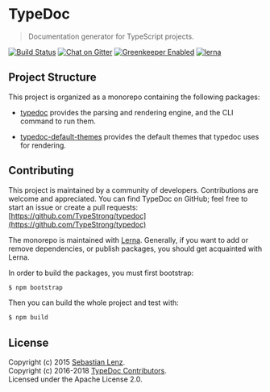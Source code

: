 # TypeDoc

> Documentation generator for TypeScript projects.

[![Build Status](https://travis-ci.org/TypeStrong/typedoc.svg?branch=master)](https://travis-ci.org/TypeStrong/typedoc)
[![Chat on Gitter](https://badges.gitter.im/TypeStrong/typedoc.svg)](https://gitter.im/TypeStrong/typedoc?utm_source=badge&utm_medium=badge&utm_campaign=pr-badge&utm_content=badge)
[![Greenkeeper Enabled](https://badges.greenkeeper.io/TypeStrong/typedoc.svg)](https://greenkeeper.io/)
[![lerna](https://img.shields.io/badge/maintained%20with-lerna-cc00ff.svg)](https://lernajs.io/)

## Project Structure

This project is organized as a monorepo containing the following
packages:

* [typedoc](packages/typedoc) provides the parsing and rendering
  engine, and the CLI command to run them.

* [typedoc-default-themes](packages/typedoc-default-themes) provides
  the default themes that typedoc uses for rendering.

## Contributing

This project is maintained by a community of developers. Contributions
are welcome and appreciated.  You can find TypeDoc on GitHub; feel
free to start an issue or create a pull requests:<br>
[https://github.com/TypeStrong/typedoc](https://github.com/TypeStrong/typedoc)

The monorepo is maintained with
[Lerna](https://github.com/lerna/lerna). Generally, if you want to add
or remove dependencies, or publish packages, you should get acquainted
with Lerna.

In order to build the packages, you must first bootstrap:

```bash
$ npm bootstrap
```

Then you can build the whole project and test with:

```bash
$ npm build
```

## License

Copyright (c) 2015 [Sebastian Lenz](http://typedoc.org).<br>
Copyright (c) 2016-2018 [TypeDoc Contributors](https://github.com/TypeStrong/typedoc/graphs/contributors).<br>
Licensed under the Apache License 2.0.
